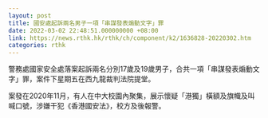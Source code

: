```yaml
---
layout: post
title: 國安處起訴兩名男子一項「串謀發表煽動文字」罪
date: 2022-03-02 22:48:51.000000000 +08:00
link: https://news.rthk.hk/rthk/ch/component/k2/1636828-20220302.htm
categories: rthk
---
```


警務處國家安全處落案起訴兩名分別17歲及19歲男子，合共一項「串謀發表煽動文字」罪，案件下星期五在西九龍裁判法院提堂。

案發在2020年11月，有人在中大校園內聚集，展示懷疑「港獨」橫額及旗幟及叫喊口號，涉嫌干犯《香港國安法》，校方及後報警。
